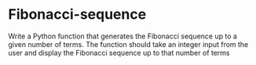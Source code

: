 # Fibonacci-sequence
 Write a Python function that generates the  Fibonacci sequence up to a given number of  terms. The function should take an integer  input from the user and display the  Fibonacci sequence up to that number of  terms
